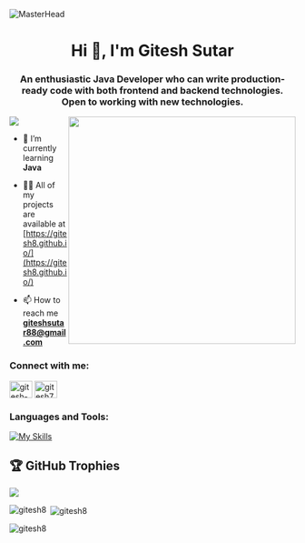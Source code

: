 ![MasterHead](https://blogger.googleusercontent.com/img/a/AVvXsEg88LjkBmkLCthYJWQlUuwyFdGcwEgubj24OEVCE0ML9p5Pe-cTNZE21egEYubDp4o1vbW4tfl4maARjgMr1X20U8GqXSeyMtjio5G21UYSjKETVILnqS9ko6teZIXt3oZhwpJDPORjOKvv5xa393g3f-CbaEk7_VuNJXmE3lAZ85ORz5PaWGyNGLdh)

<h1 align="center">Hi 👋, I'm Gitesh Sutar</h1>
<h3 align="center">An enthusiastic Java Developer who can write production-ready code with both frontend and backend technologies. Open to working with new technologies.</h3>

<img align="right" width="400" src="https://blogger.googleusercontent.com/img/a/AVvXsEh03whFXEUDIFi-0W17bc4mtx4ddvSApCctfQ2NQDTlAm4EljXh_e3YkwqApwlcEfNgMqIV3gas5BfagmLOI7-CVGX43_s8ZHfbxSRVFBqIyS9eib7iMxVVTZ_0nd20h61-wjkQ8otqKMy9HakwIy4_h6RUdUdlsx_dKFvXw-h83opFSJibJ3jhP860">

[![](https://visitcount.itsvg.in/api?id=gitesh8&icon=8&color=1)](https://visitcount.itsvg.in)

- 🌱 I’m currently learning **Java**

- 👨‍💻 All of my projects are available at [https://gitesh8.github.io/](https://gitesh8.github.io/)

- 📫 How to reach me **giteshsutar88@gmail.com**

<h3 align="left">Connect with me:</h3>

<p align="left">
<a href="https://linkedin.com/in/gitesh-sutar" target="blank"><img align="center" src="https://raw.githubusercontent.com/rahuldkjain/github-profile-readme-generator/master/src/images/icons/Social/linked-in-alt.svg" alt="gitesh-sutar" height="30" width="40" /></a>
<a href="https://www.leetcode.com/gitesh7" target="blank"><img align="center" src="https://raw.githubusercontent.com/rahuldkjain/github-profile-readme-generator/master/src/images/icons/Social/leet-code.svg" alt="gitesh7" height="30" width="40" /></a>
</p>

<h3 align="left">Languages and Tools:</h3>

[![My Skills](https://skillicons.dev/icons?i=java,spring,mysql,github,hibernate,css,vscode&theme=light)](https://skillicons.dev)

## 🏆 GitHub Trophies
![](https://github-profile-trophy.vercel.app/?username=gitesh8&theme=darka&no-frame=false&no-bg=true&margin-w=25&margin-h=20)

<p><img align="left" src="https://github-readme-stats.vercel.app/api/top-langs?username=gitesh8&show_icons=true&locale=en&layout=compact" alt="gitesh8" /></p>

<p>&nbsp;<img align="center" src="https://github-readme-stats.vercel.app/api?username=gitesh8" alt="gitesh8" /></p>

<p><img align="center" src="https://github-readme-streak-stats.herokuapp.com/?user=gitesh8" alt="gitesh8" /></p>
